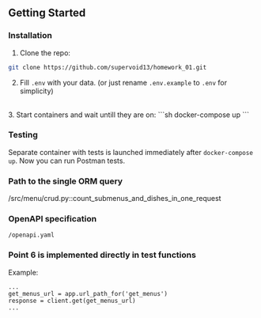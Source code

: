 ## Getting Started

### Installation

1. Clone the repo:
  ```sh
  git clone https://github.com/supervoid13/homework_01.git
  ```
2. Fill `.env` with your data. (or just rename `.env.example` to `.env` for simplicity)
<br>
3. Start containers and wait untill they are on:
  ```sh
  docker-compose up
  ```

### Testing
 Separate container with tests is launched immediately after `docker-compose up`. Now you can run Postman tests.
<br>

### Path to the single ORM query
/src/menu/crud.py::count_submenus_and_dishes_in_one_request

### OpenAPI specification
`/openapi.yaml`

### Point 6 is implemented directly in test functions
Example:
```
...
get_menus_url = app.url_path_for('get_menus')
response = client.get(get_menus_url)
...
```
